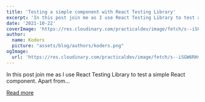 ```yaml
---
title: 'Testing a simple component with React Testing Library'
excerpt: 'In this post join me as I use React Testing Library to test a simple React component. Apart from...'
date: '2021-10-22'
coverImage: 'https://res.cloudinary.com/practicaldev/image/fetch/s--iSGW6RHs--/c_imagga_scale,f_auto,fl_progressive,h_420,q_auto,w_1000/https://dev-to-uploads.s3.amazonaws.com/uploads/articles/jdxqogmx89e3uoail0dg.jpg'
author:
  name: Koders
  picture: "assets/blog/authors/koders.png"
ogImage:
  url: 'https://res.cloudinary.com/practicaldev/image/fetch/s--iSGW6RHs--/c_imagga_scale,f_auto,fl_progressive,h_420,q_auto,w_1000/https://dev-to-uploads.s3.amazonaws.com/uploads/articles/jdxqogmx89e3uoail0dg.jpg'
---
```


In this post join me as I use React Testing Library to test a simple React component. Apart from...

[Read more](https://dev.to/mbarzeev/testing-a-simple-component-with-react-testing-library-5bc6)
